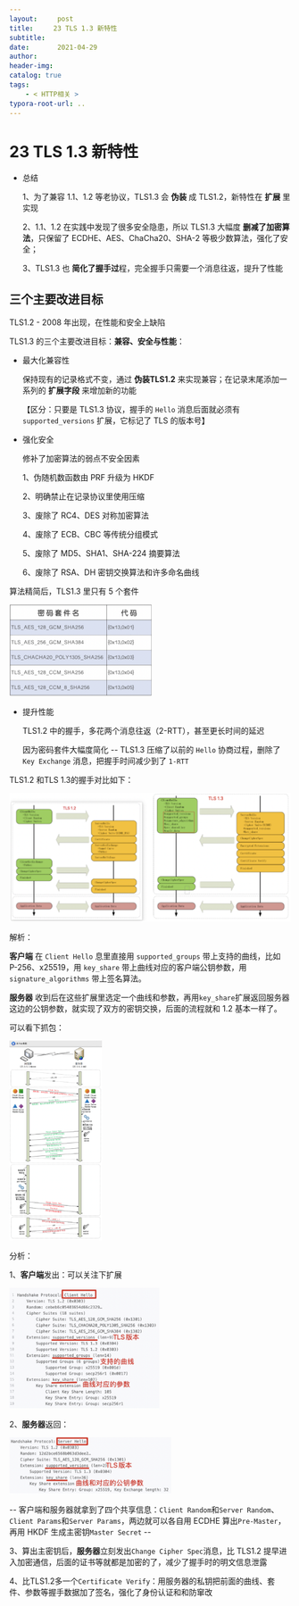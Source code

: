 ```yaml
---
layout:     post
title:     23 TLS 1.3 新特性
subtitle:  
date:       2021-04-29
author:     
header-img: 
catalog: true
tags:
    - < HTTP相关 >
typora-root-url: ..
---
```



# 23 TLS 1.3 新特性

- 总结

    1、为了兼容 1.1、1.2 等老协议，TLS1.3 会 **伪装** 成 TLS1.2，新特性在 **扩展** 里实现

    2、1.1、1.2 在实践中发现了很多安全隐患，所以 TLS1.3 大幅度 **删减了加密算法**，只保留了 ECDHE、AES、ChaCha20、SHA-2 等极少数算法，强化了安全；

    3、TLS1.3 也 **简化了握手过**程，完全握手只需要一个消息往返，提升了性能

## 三个主要改进目标
TLS1.2 - 2008 年出现，在性能和安全上缺陷

TLS1.3 的三个主要改进目标：**兼容、安全与性能**：

- 最大化兼容性

    保持现有的记录格式不变，通过 **伪装TLS1.2** 来实现兼容；在记录末尾添加一系列的 **扩展字段** 来增加新的功能

    【区分：只要是 TLS1.3 协议，握手的 `Hello` 消息后面就必须有 `supported_versions` 扩展，它标记了 TLS 的版本号】

- 强化安全

    修补了加密算法的弱点不安全因素

    1、伪随机数函数由 PRF 升级为 HKDF

    2、明确禁止在记录协议里使用压缩

    3、废除了 RC4、DES 对称加密算法

    4、废除了 ECB、CBC 等传统分组模式

    5、废除了 MD5、SHA1、SHA-224 摘要算法

    6、废除了 RSA、DH 密钥交换算法和许多命名曲线

算法精简后，TLS1.3 里只有 5 个套件

<img src="/../img/assets_2019/image-20210429135029349.png" alt="image-20210429135029349" style="zoom:25%;" />

- 提升性能

    TLS1.2 中的握手，多花两个消息往返（2-RTT），甚至更长时间的延迟

    因为密码套件大幅度简化 -- TLS1.3 压缩了以前的 `Hello` 协商过程，删除了 `Key Exchange` 消息，把握手时间减少到了 `1-RTT`

TLS1.2 和TLS 1.3的握手对比如下：

<img src="/../img/assets_2019/image-20210429135128493.png" alt="image-20210429135128493" style="zoom:50%;" />

解析：

**客户端** 在 `Client Hello` 息里直接用 `supported_groups` 带上支持的曲线，比如 P-256、x25519，用 `key_share` 带上曲线对应的客户端公钥参数，用 `signature_algorithms` 带上签名算法。

**服务器** 收到后在这些扩展里选定一个曲线和参数，再用`key_share`扩展返回服务器这边的公钥参数，就实现了双方的密钥交换，后面的流程就和 1.2 基本一样了。

可以看下抓包：

<img src="/../img/assets_2019/image-20210429135229579.png" alt="image-20210429135229579" style="zoom:35%;" />

分析：

1、**客户端**发出：可以关注下扩展

<img src="/../img/assets_2019/image-20210429135301185.png" alt="image-20210429135301185" style="zoom:30%;" />

2、**服务器**返回：

<img src="/../img/assets_2019/image-20210429135327930.png" alt="image-20210429135327930" style="zoom:30%;" />

-- 客户端和服务器就拿到了四个共享信息：`Client Random`和`Server Random`、`Client Params`和`Server Params`，两边就可以各自用 ECDHE 算出`Pre-Master`，再用 HKDF 生成主密钥`Master Secret` --

3、算出主密钥后，**服务器**立刻发出`Change Cipher Spec`消息，比 TLS1.2 提早进入加密通信，后面的证书等就都是加密的了，减少了握手时的明文信息泄露

4、比TLS1.2多一个`Certificate Verify`：用服务器的私钥把前面的曲线、套件、参数等握手数据加了签名，强化了身份认证和和防窜改

